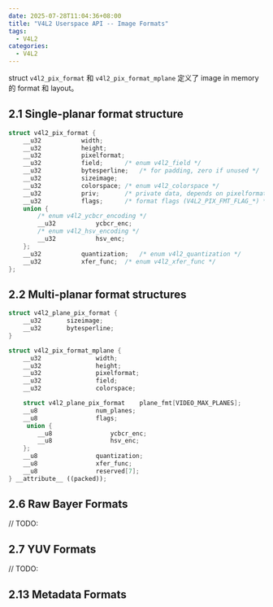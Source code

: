 ```yaml
---
date: 2025-07-28T11:04:36+08:00
title: "V4L2 Userspace API -- Image Formats"
tags:
  - V4L2
categories:
  - V4L2
---
```


struct `v4l2_pix_format` 和 `v4l2_pix_format_mplane` 定义了 image in memory 的 format 和 layout。

## 2.1 Single-planar format structure

```c++
struct v4l2_pix_format {
	__u32			width;
	__u32			height;
	__u32			pixelformat;
	__u32			field;		/* enum v4l2_field */
	__u32			bytesperline;	/* for padding, zero if unused */
	__u32			sizeimage;
	__u32			colorspace;	/* enum v4l2_colorspace */
	__u32			priv;		/* private data, depends on pixelformat */
	__u32			flags;		/* format flags (V4L2_PIX_FMT_FLAG_*) */
	union {
		/* enum v4l2_ycbcr_encoding */
		__u32			ycbcr_enc;
		/* enum v4l2_hsv_encoding */
		__u32			hsv_enc;
	};
	__u32			quantization;	/* enum v4l2_quantization */
	__u32			xfer_func;	/* enum v4l2_xfer_func */
};
```

## 2.2 Multi-planar format structures

```c++
struct v4l2_plane_pix_format {
	__u32		sizeimage;
	__u32		bytesperline;
}
```

```c++
struct v4l2_pix_format_mplane {
	__u32				width;
	__u32				height;
	__u32				pixelformat;
	__u32				field;
	__u32				colorspace;

	struct v4l2_plane_pix_format	plane_fmt[VIDEO_MAX_PLANES];
	__u8				num_planes;
	__u8				flags;
	 union {
		__u8				ycbcr_enc;
		__u8				hsv_enc;
	};
	__u8				quantization;
	__u8				xfer_func;
	__u8				reserved[7];
} __attribute__ ((packed));
```

## 2.6 Raw Bayer Formats

// TODO:

## 2.7 YUV Formats

// TODO:

## 2.13 Metadata Formats
